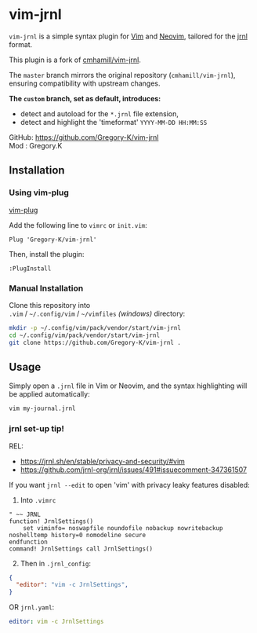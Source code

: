 # vim-jrnl

`vim-jrnl` is a simple syntax plugin for [Vim](https://www.vim.org) and [Neovim](https://neovim.io), tailored for the [jrnl](https://jrnl.sh/) format.

This plugin is a fork of [cmhamill/vim-jrnl](https://github.com/cmhamill/vim-jrnl).

The `master` branch mirrors the original repository (`cmhamill/vim-jrnl`), ensuring compatibility with upstream changes.

**The `custom` branch, set as default, introduces:**

- detect and autoload for the `*.jrnl` file extension,
- detect and highlight the 'timeformat' `YYYY-MM-DD HH:MM:SS`

GitHub: <https://github.com/Gregory-K/vim-jrnl>  
Mod   : Gregory.K


## Installation

### Using vim-plug

[vim-plug](https://github.com/junegunn/vim-plug)

Add the following line to `vimrc` or `init.vim`:

```vim
Plug 'Gregory-K/vim-jrnl'
```

Then, install the plugin:

```vim
:PlugInstall
```

### Manual Installation

Clone this repository into  
`.vim` / `~/.config/vim` / `~/vimfiles` _(windows)_ directory:

```sh
mkdir -p ~/.config/vim/pack/vendor/start/vim-jrnl
cd ~/.config/vim/pack/vendor/start/vim-jrnl
git clone https://github.com/Gregory-K/vim-jrnl .
```


## Usage

Simply open a `.jrnl` file in Vim or Neovim, and the syntax highlighting will be applied automatically:

```sh
vim my-journal.jrnl
```

### jrnl set-up tip!

REL:  
- <https://jrnl.sh/en/stable/privacy-and-security/#vim>
- <https://github.com/jrnl-org/jrnl/issues/491#issuecomment-347361507>

If you want `jrnl --edit` to open 'vim' with privacy leaky features disabled:

1. Into `.vimrc`

```vim
" ~~ JRNL
function! JrnlSettings()
    set viminfo= noswapfile noundofile nobackup nowritebackup noshelltemp history=0 nomodeline secure
endfunction
command! JrnlSettings call JrnlSettings()
```

2. Then in `.jrnl_config`:

```json
{
  "editor": "vim -c JrnlSettings",
}
```

OR `jrnl.yaml`:

```yml
editor: vim -c JrnlSettings
```
